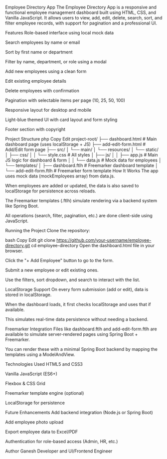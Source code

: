 Employee Directory App
The Employee Directory App is a responsive and functional employee management dashboard built using HTML, CSS, and Vanilla JavaScript. It allows users to view, add, edit, delete, search, sort, and filter employee records, with support for pagination and a professional UI.

Features
Role-based interface using local mock data

Search employees by name or email

Sort by first name or department

Filter by name, department, or role using a modal

Add new employees using a clean form

Edit existing employee details

Delete employees with confirmation

Pagination with selectable items per page (10, 25, 50, 100)

Responsive layout for desktop and mobile

Light-blue themed UI with card layout and form styling

Footer section with copyright

Project Structure
php
Copy
Edit
project-root/
├── dashboard.html               # Main dashboard page (uses localStorage + JS)
├── add-edit-form.html          # Add/Edit form page
├── src/
│   └── main/
│       └── resources/
│           └── static/
│               ├── css/
│               │   └── style.css           # All styles
│               ├── js/
│               │   ├── app.js              # Main JS logic for dashboard & form
│               │   └── data.js             # Mock data for employees
│               └── templates/
│                   ├── dashboard.ftlh      # Freemarker dashboard template
│                   └── add-edit-form.ftlh  # Freemarker form template
How It Works
The app uses mock data (mockEmployees array) from data.js.

When employees are added or updated, the data is also saved to localStorage for persistence across reloads.

The Freemarker templates (.ftlh) simulate rendering via a backend system like Spring Boot.

All operations (search, filter, pagination, etc.) are done client-side using JavaScript.

Running the Project
Clone the repository:

bash
Copy
Edit
git clone https://github.com/your-username/employee-directory.git
cd employee-directory
Open the dashboard.html file in your browser.

Click the "+ Add Employee" button to go to the form.

Submit a new employee or edit existing ones.

Use the filters, sort dropdown, and search to interact with the list.

LocalStorage Support
On every form submission (add or edit), data is stored in localStorage.

When the dashboard loads, it first checks localStorage and uses that if available.

This simulates real-time data persistence without needing a backend.

Freemarker Integration 
Files like dashboard.ftlh and add-edit-form.ftlh are available to simulate server-rendered pages using Spring Boot + Freemarker.

You can render these with a minimal Spring Boot backend by mapping the templates using a ModelAndView.

Technologies Used
HTML5 and CSS3

Vanilla JavaScript (ES6+)

Flexbox & CSS Grid

Freemarker template engine (optional)

LocalStorage for persistence

Future Enhancements
Add backend integration (Node.js or Spring Boot)

Add employee photo upload

Export employee data to Excel/PDF

Authentication for role-based access (Admin, HR, etc.)

Author
Ganesh
Developer and UI/Frontend Engineer


